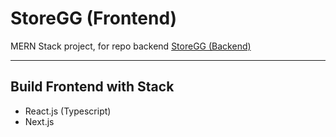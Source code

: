 # StoreGG (Frontend)
MERN Stack project, for repo backend
<a href="https://github.com/ayisrhmn/storegg-backend">
  StoreGG (Backend)
</a>

---

## Build Frontend with Stack

- React.js (Typescript)
- Next.js

